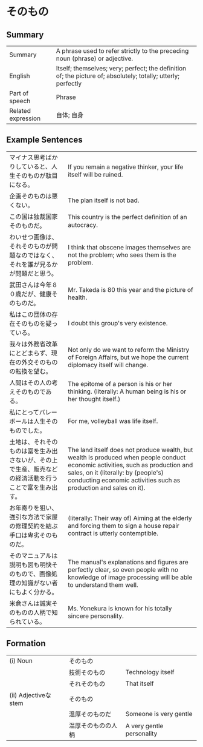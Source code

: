 # そのもの

## Summary

<table><tr>   <td>Summary</td>   <td>A phrase used to refer strictly to the preceding noun (phrase) or adjective.</td></tr><tr>   <td>English</td>   <td>Itself; themselves; very; perfect; the definition of; the picture of; absolutely; totally; utterly; perfectly</td></tr><tr>   <td>Part of speech</td>   <td>Phrase</td></tr><tr>   <td>Related expression</td>   <td>自体; 自身</td></tr></table>

## Example Sentences

<table><tr>   <td>マイナス思考ばかりしていると、人生そのものが駄目になる。</td>   <td>If you remain a negative thinker, your life itself will be ruined.</td></tr><tr>   <td>企画そのものは悪くない。</td>   <td>The plan itself is not bad.</td></tr><tr>   <td>この国は独裁国家そのものだ。</td>   <td>This country is the perfect deﬁnition of an autocracy.</td></tr><tr>   <td>わいせつ画像は、それそのものが問題なのではなく、それを誰が見るかが問題だと思う。</td>   <td>I think that obscene images themselves are not the problem; who sees them is the problem.</td></tr><tr>   <td>武田さんは今年８０歳だが、健康そのものだ。</td>   <td>Mr. Takeda is 80 this year and the picture of health.</td></tr><tr>   <td>私はこの団体の存在そのものを疑っている。</td>   <td>I doubt this group's very existence.</td></tr><tr>   <td>我々は外務省改革にとどまらず、現在の外交そのものの転換を望む。</td>   <td>Not only do we want to reform the Ministry of Foreign Affairs, but we hope the current diplomacy itself will change.</td></tr><tr>   <td>人間はその人の考えそのものである。</td>   <td>The epitome of a person is his or her thinking. (literally: A human being is his or her thought itself.)</td></tr><tr>   <td>私にとってバレーボールは人生そのものでした。</td>   <td>For me, volleyball was life itself.</td></tr><tr>   <td>土地は、それそのものは富を生み出さないが、その上で生産、販売などの経済活動を行うことで富を生み出す。</td>   <td>The land itself does not produce wealth, but wealth is produced when people conduct economic activities, such as production and sales, on it (literally: by (people's) conducting economic activities such as production and sales on it).</td></tr><tr>   <td>お年寄りを狙い、強引な方法で家屋の修理契約を結ぶ手口は卑劣そのものだ。</td>   <td>(literally: Their way of) Aiming at the elderly and forcing them to sign a house repair contract is utterly contemptible.</td></tr><tr>   <td>そのマニュアルは説明も図も明快そのもので、画像処理の知識がない者にもよく分かる。</td>   <td>The manual's explanations and figures are perfectly clear, so even people with no knowledge of image processing will be able to understand them well.</td></tr><tr>   <td>米倉さんは誠実そのものの人柄で知られている。</td>   <td>Ms. Yonekura is known for his totally sincere personality.</td></tr></table>

## Formation

<table class="table"><tbody><tr class="tr head"><td class="td"><span class="numbers">(i)</span> <span class="bold">Noun</span></td><td class="td"><span class="concept">そのもの</span></td><td class="td"></td></tr><tr class="tr"><td class="td"></td><td class="td"><span>技術</span><span class="concept">そのもの</span></td><td class="td"><span>Technology itself</span></td></tr><tr class="tr"><td class="td"></td><td class="td"><span>それ</span><span class="concept">そのもの</span></td><td class="td"><span>That itself</span></td></tr><tr class="tr head"><td class="td"><span class="numbers">(ii)</span> <span class="bold">Adjectiveなstem</span></td><td class="td"><span class="concept">そのもの</span></td><td class="td"></td></tr><tr class="tr"><td class="td"></td><td class="td"><span>温厚</span><span class="concept">そのもの</span><span>だ</span></td><td class="td"><span>Someone is very gentle</span></td></tr><tr class="tr"><td class="td"></td><td class="td"><span>温厚</span><span class="concept">そのもの</span><span>の人柄</span></td><td class="td"><span>A very gentle personality</span></td></tr></tbody></table>

